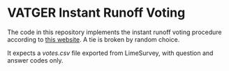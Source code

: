 # VATGER Instant Runoff Voting
The code in this repository implements the instant runoff voting procedure according to [this website](https://web.archive.org/web/20230220134438/https://www.cs.utexas.edu/users/moore/acl2/manuals/current/manual/index-seo.php/IRV____INSTANT-RUNOFF-VOTING?path=3389/2949/3968).
A tie is broken by random choice.


It expects a *votes.csv* file exported from LimeSurvey, with question and answer codes only.
